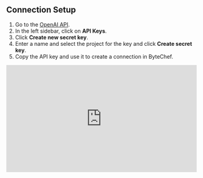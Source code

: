 ## Connection Setup

1. Go to the [OpenAI API](https://platform.openai.com/settings/organization/general).
2. In the left sidebar, click on **API Keys**.
3. Click **Create new secret key**.
4. Enter a name and select the project for the key and click **Create secret key**.
5. Copy the API key and use it to create a connection in ByteChef.

<div style="position:relative;height:0;width:100%;overflow:hidden;z-index:99999;box-sizing:border-box;padding-bottom:calc(50.05219207% + 32px)">
<iframe src="https://www.guidejar.com/embed/coPV2tDXMJmcpVHubS0J?type=1&controls=on" width="100%" height="100%" style="height:100%;position:absolute;inset:0" allowfullscreen frameborder="0"></iframe>
</div>
